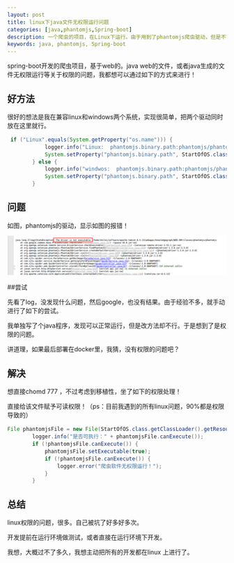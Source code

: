 ```yaml
---
layout: post
title: linux下java文件无权限运行问题
categories: [java,phantomjs,Spring-boot]
description: 一个爬虫的项目，在Linux下运行。由于用到了phantomjs爬虫驱动，但是不可运行。
keywords: java, phantomjs, Spring-boot
---
```



spring-boot开发的爬虫项目，基于web的。java web的文件，或者java生成的文件无权限运行等关于权限的问题，我都想可以通过如下的方式来进行！

## 好方法

很好的想法是我在兼容linux和windows两个系统，实现很简单，把两个驱动同时放在这里就行。

``` java
 if ("Linux".equals(System.getProperty("os.name"))) {
            logger.info("Linux:  phantomjs.binary.path:phantomjs/phantomjs");
            System.setProperty("phantomjs.binary.path", StartOfOS.class.getClassLoader().getResource("").getPath() + "phantomjs/phantomjs");
        } else {
            logger.info("windwos:  phantomjs.binary.path:phantomjs/phantomjs.exe");
            System.setProperty("phantomjs.binary.path", StartOfOS.class.getClassLoader().getResource("").getPath() + "phantomjs/phantomjs.exe");
        }
```


## 问题

如图，phantomjs的驱动，显示如图的报错！

![phantomjs.png](/images/blog/phantomjs.png) 

##尝试

先看了log，没发现什么问题，然后google，也没有结果。由于经验不多，就手动进行了如下的尝试。

我单独写了个java程序，发现可以正常运行，但是改方法却不行。于是想到了是权限的问题。

讲道理，如果最后部署在docker里，我猜，没有权限的问题吧？

## 解决

想直接chomd 777 ，不过考虑到移植性，坐了如下的权限处理！

直接给该文件赋予可读权限！（ps：目前我遇到的所有linux问题，90%都是权限导致的）

```java
File phantomjsFile = new File(StartOfOS.class.getClassLoader().getResource("").getPath() + "phantomjs/phantomjs");
        logger.info("是否可执行：" + phantomjsFile.canExecute());
        if (!phantomjsFile.canExecute()) {
            phantomjsFile.setExecutable(true);
            if (!phantomjsFile.canExecute()) {
                logger.error("爬虫软件无权限运行！");
            }
        }
```

## 总结

linux权限的问题，很多。自己被坑了好多好多次。

开发提前在运行环境做测试，或者直接在运行环境下开发。

我想，大概过不了多久，我想主动把所有的开发都在linux 上进行了。